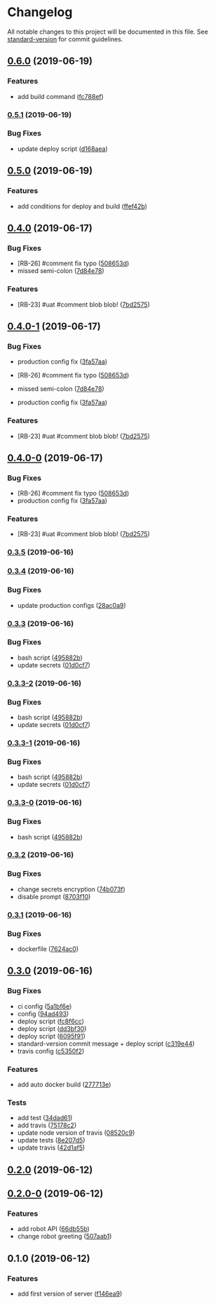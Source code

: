 # Changelog

All notable changes to this project will be documented in this file. See [standard-version](https://github.com/conventional-changelog/standard-version) for commit guidelines.

## [0.6.0](https://github.com/rgmax/robots/compare/v0.5.1...v0.6.0) (2019-06-19)


### Features

* add build command ([fc788ef](https://github.com/rgmax/robots/commit/fc788ef))



### [0.5.1](https://github.com/rgmax/robots/compare/v0.5.0...v0.5.1) (2019-06-19)


### Bug Fixes

* update deploy script ([d168aea](https://github.com/rgmax/robots/commit/d168aea))



## [0.5.0](https://github.com/rgmax/robots/compare/v0.4.0...v0.5.0) (2019-06-19)


### Features

* add conditions for deploy and build ([ffef42b](https://github.com/rgmax/robots/commit/ffef42b))



## [0.4.0](https://github.com/rgmax/robots/compare/v0.3.5...v0.4.0) (2019-06-17)


### Bug Fixes

* [RB-26] #comment fix typo ([508653d](https://github.com/rgmax/robots/commit/508653d))
* missed semi-colon ([7d84e78](https://github.com/rgmax/robots/commit/7d84e78))


### Features

* [RB-23] #uat #comment blob blob! ([7bd2575](https://github.com/rgmax/robots/commit/7bd2575))



## [0.4.0-1](https://github.com/rgmax/robots/compare/v0.3.4...v0.4.0-1) (2019-06-17)


### Bug Fixes

* production config fix ([3fa57aa](https://github.com/rgmax/robots/commit/3fa57aa))



* [RB-26] #comment fix typo ([508653d](https://github.com/rgmax/robots/commit/508653d))
* missed semi-colon ([7d84e78](https://github.com/rgmax/robots/commit/7d84e78))
* production config fix ([3fa57aa](https://github.com/rgmax/robots/commit/3fa57aa))


### Features

* [RB-23] #uat #comment blob blob! ([7bd2575](https://github.com/rgmax/robots/commit/7bd2575))



## [0.4.0-0](https://github.com/rgmax/robots/compare/v0.3.4...v0.4.0-0) (2019-06-17)


### Bug Fixes

* [RB-26] #comment fix typo ([508653d](https://github.com/rgmax/robots/commit/508653d))
* production config fix ([3fa57aa](https://github.com/rgmax/robots/commit/3fa57aa))


### Features

* [RB-23] #uat #comment blob blob! ([7bd2575](https://github.com/rgmax/robots/commit/7bd2575))


### [0.3.5](https://github.com/rgmax/robots/compare/v0.3.4...v0.3.5) (2019-06-16)

### [0.3.4](https://github.com/rgmax/robots/compare/v0.3.3...v0.3.4) (2019-06-16)


### Bug Fixes

* update production configs ([28ac0a9](https://github.com/rgmax/robots/commit/28ac0a9))



### [0.3.3](https://github.com/rgmax/robots/compare/v0.3.2...v0.3.3) (2019-06-16)


### Bug Fixes

* bash script ([495882b](https://github.com/rgmax/robots/commit/495882b))
* update secrets ([01d0cf7](https://github.com/rgmax/robots/commit/01d0cf7))



### [0.3.3-2](https://github.com/rgmax/robots/compare/v0.3.2...v0.3.3-2) (2019-06-16)


### Bug Fixes

* bash script ([495882b](https://github.com/rgmax/robots/commit/495882b))
* update secrets ([01d0cf7](https://github.com/rgmax/robots/commit/01d0cf7))



### [0.3.3-1](https://github.com/rgmax/robots/compare/v0.3.2...v0.3.3-1) (2019-06-16)


### Bug Fixes

* bash script ([495882b](https://github.com/rgmax/robots/commit/495882b))
* update secrets ([01d0cf7](https://github.com/rgmax/robots/commit/01d0cf7))



### [0.3.3-0](https://github.com/rgmax/robots/compare/v0.3.2...v0.3.3-0) (2019-06-16)


### Bug Fixes

* bash script ([495882b](https://github.com/rgmax/robots/commit/495882b))



### [0.3.2](https://github.com/rgmax/robots/compare/v0.3.1...v0.3.2) (2019-06-16)


### Bug Fixes

* change secrets encryption ([74b073f](https://github.com/rgmax/robots/commit/74b073f))
* disable prompt ([8703f10](https://github.com/rgmax/robots/commit/8703f10))



### [0.3.1](https://github.com/rgmax/robots/compare/v0.3.0...v0.3.1) (2019-06-16)


### Bug Fixes

* dockerfile ([7624ac0](https://github.com/rgmax/robots/commit/7624ac0))



## [0.3.0](https://github.com/rgmax/robots/compare/v0.2.0...v0.3.0) (2019-06-16)


### Bug Fixes

* ci config ([5a1bf6e](https://github.com/rgmax/robots/commit/5a1bf6e))
* config ([94ad493](https://github.com/rgmax/robots/commit/94ad493))
* deploy script ([fc8f6cc](https://github.com/rgmax/robots/commit/fc8f6cc))
* deploy script ([dd3bf30](https://github.com/rgmax/robots/commit/dd3bf30))
* deploy script ([6095f91](https://github.com/rgmax/robots/commit/6095f91))
* standard-version commit message + deploy script ([c319e44](https://github.com/rgmax/robots/commit/c319e44))
* travis config ([c5350f2](https://github.com/rgmax/robots/commit/c5350f2))


### Features

* add auto docker build ([277713e](https://github.com/rgmax/robots/commit/277713e))


### Tests

* add test ([34dad61](https://github.com/rgmax/robots/commit/34dad61))
* add travis ([75178c2](https://github.com/rgmax/robots/commit/75178c2))
* update node version of travis ([08520c9](https://github.com/rgmax/robots/commit/08520c9))
* update tests ([8e207d5](https://github.com/rgmax/robots/commit/8e207d5))
* update travis ([42d1af5](https://github.com/rgmax/robots/commit/42d1af5))



## [0.2.0](https://github.com/rgmax/robots/compare/v0.2.0-0...v0.2.0) (2019-06-12)



## [0.2.0-0](https://github.com/rgmax/robots/compare/v0.1.0...v0.2.0-0) (2019-06-12)


### Features

* add robot API ([66db55b](https://github.com/rgmax/robots/commit/66db55b))
* change robot greeting ([507aab1](https://github.com/rgmax/robots/commit/507aab1))



## 0.1.0 (2019-06-12)


### Features

* add first version of server ([f146ea9](https://github.com/rgmax/robots/commit/f146ea9))
